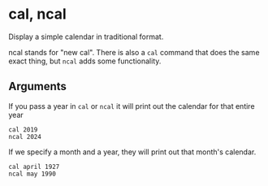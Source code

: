 # cal, ncal

Display a simple calendar in traditional format.

ncal stands for "new cal". There is also a `cal` command that does the same exact thing,
but `ncal` adds some functionality.

## Arguments

If you pass a year in `cal` or `ncal` it will print out the calendar for that entire
year

```shell
cal 2019
ncal 2024
```

If we specify a month and a year, they will print out that month's calendar.

```shell
cal april 1927
ncal may 1990
```
